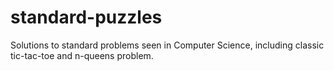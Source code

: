 # standard-puzzles
Solutions to standard problems seen in Computer Science, including classic tic-tac-toe and n-queens problem.
